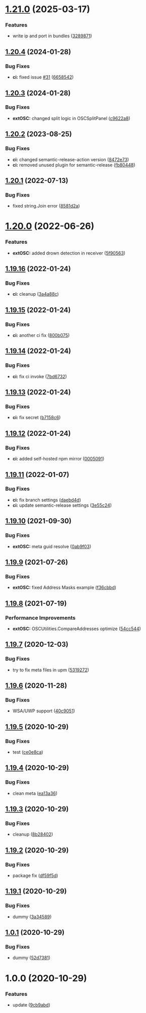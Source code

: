# [1.21.0](https://github.com/Iam1337/extOSC/compare/v1.20.4...v1.21.0) (2025-03-17)


### Features

* write ip and port in bundles ([3289871](https://github.com/Iam1337/extOSC/commit/3289871d128a351ac0d1964b26b36d7103cbd03a))

## [1.20.4](https://github.com/Iam1337/extOSC/compare/v1.20.3...v1.20.4) (2024-01-28)


### Bug Fixes

* **ci:** fixed issue [#31](https://github.com/Iam1337/extOSC/issues/31) ([6658542](https://github.com/Iam1337/extOSC/commit/66585428e9b96f35f8fb49f53c0dbdfc92cc1688))

## [1.20.3](https://github.com/Iam1337/extOSC/compare/v1.20.2...v1.20.3) (2024-01-28)


### Bug Fixes

* **extOSC:** changed split logic in OSCSplitPanel ([c9622a8](https://github.com/Iam1337/extOSC/commit/c9622a8a97e19dbe86d86551cf589d93c803e9a3))

## [1.20.2](https://github.com/Iam1337/extOSC/compare/v1.20.1...v1.20.2) (2023-08-25)


### Bug Fixes

* **ci:** changed semantic-release-action version ([8472e73](https://github.com/Iam1337/extOSC/commit/8472e73cd0685c155b8d241a24990dc2ff45ed5a))
* **ci:** removed unused plugin for semantic-release ([fb80448](https://github.com/Iam1337/extOSC/commit/fb804480bc9b03b4e972cad4792902421e45775d))

## [1.20.1](https://github.com/Iam1337/extOSC/compare/v1.20.0...v1.20.1) (2022-07-13)


### Bug Fixes

* fixed string.Join error ([8581d2a](https://github.com/Iam1337/extOSC/commit/8581d2af14b9a8a5942cc713d534ca7552cd9618))

# [1.20.0](https://github.com/Iam1337/extOSC/compare/v1.19.16...v1.20.0) (2022-06-26)


### Features

* **extOSC:** added drown detection in receiver ([5f90563](https://github.com/Iam1337/extOSC/commit/5f90563ddaba72a0c565c342c149f3a8a2c77042))

## [1.19.16](https://github.com/Iam1337/extOSC/compare/v1.19.15...v1.19.16) (2022-01-24)


### Bug Fixes

* **ci:** cleanup ([3a4a88c](https://github.com/Iam1337/extOSC/commit/3a4a88c6d9495e44d4e76b40fd5c538afff532a1))

## [1.19.15](https://github.com/Iam1337/extOSC/compare/v1.19.14...v1.19.15) (2022-01-24)


### Bug Fixes

* **ci:** another ci fix ([800b075](https://github.com/Iam1337/extOSC/commit/800b07535fb2fd8b5c948faa8606bb8558c44805))

## [1.19.14](https://github.com/Iam1337/extOSC/compare/v1.19.13...v1.19.14) (2022-01-24)


### Bug Fixes

* **ci:** fix ci invoke ([7bd6732](https://github.com/Iam1337/extOSC/commit/7bd6732ae10f3d4afcfe8fa9397abf792e021aff))

## [1.19.13](https://github.com/Iam1337/extOSC/compare/v1.19.12...v1.19.13) (2022-01-24)


### Bug Fixes

* **ci:** fix secret ([b7158c6](https://github.com/Iam1337/extOSC/commit/b7158c6a18abde5595160587553cf40b41525bb7))

## [1.19.12](https://github.com/Iam1337/extOSC/compare/v1.19.11...v1.19.12) (2022-01-24)


### Bug Fixes

* **ci:** added self-hosted npm mirror ([0005091](https://github.com/Iam1337/extOSC/commit/00050917239cb1a51ea7f698ac80b3182c9dbcb7))

## [1.19.11](https://github.com/Iam1337/extOSC/compare/v1.19.10...v1.19.11) (2022-01-07)


### Bug Fixes

* **ci:** fix branch settings ([daebd4d](https://github.com/Iam1337/extOSC/commit/daebd4d0ea4070159ec283b1f3cbaf19173088c5))
* **ci:** update semantic-release settings ([3e55c24](https://github.com/Iam1337/extOSC/commit/3e55c240c69f5daed8538377abe2be166722013e))

## [1.19.10](https://github.com/Iam1337/extOSC/compare/v1.19.9...v1.19.10) (2021-09-30)


### Bug Fixes

* **extOSC:** meta guid resolve ([0ab9f03](https://github.com/Iam1337/extOSC/commit/0ab9f03bb3675239a67dabcc7156fe86974f66b7))

## [1.19.9](https://github.com/Iam1337/extOSC/compare/v1.19.8...v1.19.9) (2021-07-26)


### Bug Fixes

* **extOSC:** fixed Address Masks example ([f36cbbd](https://github.com/Iam1337/extOSC/commit/f36cbbd843975a044619c4f2f1d4214b96b8e178))

## [1.19.8](https://github.com/Iam1337/extOSC/compare/v1.19.7...v1.19.8) (2021-07-19)


### Performance Improvements

* **extOSC:** OSCUtilities.CompareAddresses optimize ([54cc544](https://github.com/Iam1337/extOSC/commit/54cc544eb2c37291c0b482663133f36be0d15712))

## [1.19.7](https://github.com/Iam1337/extOSC/compare/v1.19.6...v1.19.7) (2020-12-03)


### Bug Fixes

* try to fix meta files in upm ([5319272](https://github.com/Iam1337/extOSC/commit/5319272d18a99af243bc7ce77a908404c9e11a16))

## [1.19.6](https://github.com/Iam1337/extOSC/compare/v1.19.5...v1.19.6) (2020-11-28)


### Bug Fixes

* WSA/UWP support ([40c9051](https://github.com/Iam1337/extOSC/commit/40c90514785ab324b6a5cde9c22c98e73700702a))

## [1.19.5](https://github.com/Iam1337/extOSC/compare/v1.19.4...v1.19.5) (2020-10-29)


### Bug Fixes

* test ([ce0e8ca](https://github.com/Iam1337/extOSC/commit/ce0e8ca16ca5bdc24c6eae8cbb47e7660a8b6036))

## [1.19.4](https://github.com/Iam1337/extOSC/compare/v1.19.3...v1.19.4) (2020-10-29)


### Bug Fixes

* clean meta ([ea13a36](https://github.com/Iam1337/extOSC/commit/ea13a36dd464aa432d17d467ee0713c6b91f219d))

## [1.19.3](https://github.com/Iam1337/extOSC/compare/v1.19.2...v1.19.3) (2020-10-29)


### Bug Fixes

* cleanup ([8b28402](https://github.com/Iam1337/extOSC/commit/8b284028bdf98533e5835af7bc8ed87c89838d00))

## [1.19.2](https://github.com/Iam1337/extOSC/compare/v1.19.1...v1.19.2) (2020-10-29)


### Bug Fixes

* package fix ([df59f5d](https://github.com/Iam1337/extOSC/commit/df59f5d73e1ac7068b576efb8f7446f8ad473f68))

## [1.19.1](https://github.com/Iam1337/extOSC/compare/v1.19.0...v1.19.1) (2020-10-29)


### Bug Fixes

* dummy ([3a34589](https://github.com/Iam1337/extOSC/commit/3a345892fb6129e58538ab99d4380ad784e48998))

## [1.0.1](https://github.com/Iam1337/extOSC/compare/v1.0.0...v1.0.1) (2020-10-29)


### Bug Fixes

* dummy ([52d7381](https://github.com/Iam1337/extOSC/commit/52d7381c8f9bcd0839266072e3c22cb17b310f95))

# 1.0.0 (2020-10-29)


### Features

* update ([9cb9abd](https://github.com/Iam1337/extOSC/commit/9cb9abd03f4eeb3f02851940615a64c7569cde4d))
